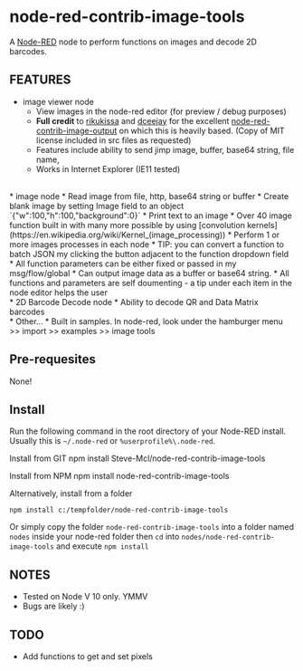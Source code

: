 node-red-contrib-image-tools
============================

A <a href="http://nodered.org" target="_new">Node-RED</a> node to perform functions on images and decode 2D barcodes.

FEATURES
--------
* image viewer node
    * View images in the node-red editor (for preview / debug purposes)
    * **Full credit** to [rikukissa](https://github.com/rikukissa) and [dceejay](https://github.com/dceejay) for the excellent [node-red-contrib-image-output](https://github.com/rikukissa/node-red-contrib-image-output) on which this is heavily based. (Copy of MIT license included in src files as requested)
    * Features include ability to send jimp image, buffer, base64 string, file name, 
    * Works in Internet Explorer (IE11 tested)

<br>
* image node
    * Read image from file, http, base64 string or buffer
    * Create blank image by setting Image field to an object `{"w":100,"h":100,"background":0}`
    * Print text to an image
    * Over 40 image function built in with many more possible by using [convolution kernels](https://en.wikipedia.org/wiki/Kernel_(image_processing))
    * Perform 1 or more images processes in each node
      * TIP: you can convert a function to batch JSON my clicking the button adjacent to the function dropdown field
    * All function parameters can be either fixed or passed in my msg/flow/global
    * Can output image data as a buffer or base64 string.
    * All functions and parameters are self doumenting - a tip under each item in the node editor helps the user

<br>
* 2D Barcode Decode node
    * Ability to decode QR and Data Matrix barcodes

<br>
* Other...
    * Built in samples.  In node-red, look under the hamburger menu >> import >> examples >> image tools

Pre-requesites
--------------

None!


Install
-------

Run the following command in the root directory of your Node-RED install.
Usually this is `~/.node-red` or `%userprofile%\.node-red`.

Install from GIT
    npm install Steve-Mcl/node-red-contrib-image-tools

Install from NPM 
    npm install node-red-contrib-image-tools 

Alternatively, install from a folder

    npm install c:/tempfolder/node-red-contrib-image-tools

Or simply copy the folder `node-red-contrib-image-tools` into a folder named `nodes` inside your node-red folder then `cd` into `nodes/node-red-contrib-image-tools` and execute `npm install`

NOTES
-----
* Tested on Node V 10 only. YMMV
* Bugs are likely :)


TODO
----
* Add functions to get and set pixels

